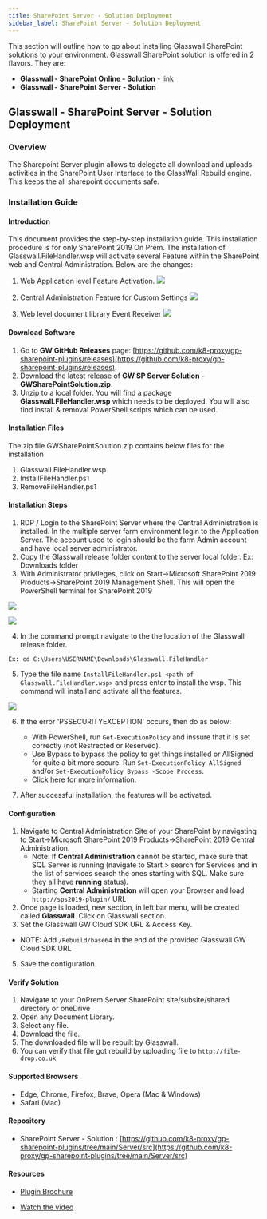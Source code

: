 ```yaml
---
title: SharePoint Server - Solution Deployment
sidebar_label: SharePoint Server - Solution Deployment
---
```



This section will outline how to go about installing Glasswall SharePoint solutions to your environment. Glasswall SharePoint solution is offered in 2 flavors. They are:

- **Glasswall - SharePoint Online - Solution** - [link](../online/sharepoint-online-solution-deployment.md)
- **Glasswall - SharePoint Server - Solution**


## Glasswall - SharePoint Server - Solution Deployment

### Overview

The Sharepoint Server plugin allows to delegate all download and uploads activities in the SharePoint User Interface to the GlassWall Rebuild engine. This keeps the all sharepoint documents safe.


### Installation Guide

#### Introduction 

This document provides the step-by-step installation guide. This installation procedure is for only SharePoint 2019 On Prem. The installation of Glasswall.FileHandler.wsp will activate several Feature within the SharePoint web and Central Administration. Below are the changes:


1. Web Application level Feature Activation.
![](../../../../static/img/docs/websites/sharepoint/server/install-1.png)

2. Central Administration Feature for Custom Settings
![](../../../../static/img/docs/websites/sharepoint/server/install-2.png)

3. Web level document library Event Receiver
![](../../../../static/img/docs/websites/sharepoint/server/install-3.png)


#### Download Software
1. Go to **GW GitHub Releases** page: [https://github.com/k8-proxy/gp-sharepoint-plugins/releases](https://github.com/k8-proxy/gp-sharepoint-plugins/releases).
2. Download the latest release of **GW SP Server Solution** - **GWSharePointSolution.zip**.
3. Unzip to a local folder. You will find a package **Glasswall.FileHandler.wsp** which needs to be deployed. You will also find install & removal PowerShell scripts which can be used.
 
#### Installation Files
The zip file GWSharePointSolution.zip contains below files for the installation
1. Glasswall.FileHandler.wsp
2. InstallFileHandler.ps1
3. RemoveFileHandler.ps1

#### Installation Steps 
1. RDP / Login to the SharePoint Server where the Central Administration is installed. In the multiple server farm environment login to the Application Server. The account used to login should be the farm Admin account and have local server administrator.
2. Copy the Glasswall release folder content to the server local folder. Ex: Downloads folder
3. With Administrator privileges, click on Start->Microsoft SharePoint 2019 Products->SharePoint 2019 Management Shell. This will open the PowerShell terminal for SharePoint 2019

![](../../../../static/img/docs/websites/sharepoint/server/install-4.png)

![](../../../../static/img/docs/websites/sharepoint/server/install-5.png)

4. In the command prompt navigate to the the location of the Glasswall release folder.

```   
Ex: cd C:\Users\USERNAME\Downloads\Glasswall.FileHandler
```

5. Type the file name `InstallFileHandler.ps1 <path of Glasswall.FileHandler.wsp>`  and press enter to install the wsp. This command will install and activate all the features.

![](../../../../static/img/docs/websites/sharepoint/server/SP-onpremInst.png)

6. If the error 'PSSECURITYEXCEPTION' occurs, then do as below:
    - With PowerShell, run `Get-ExecutionPolicy` and inssure that it is set correctly (not Restrected or Reserved). 
    - Use Bypass to bypass the policy to get things installed or AllSigned for quite a bit more secure. Run `Set-ExecutionPolicy AllSigned` and/or `Set-ExecutionPolicy Bypass -Scope Process`.
    - Click [here](https://go.microsoft.com/fwlink/?LinkID=135170) for more information.

7. After successful installation, the features will be activated.

#### Configuration
1. Navigate to Central Administration Site of your SharePoint by navigating to Start->Microsoft SharePoint 2019 Products->SharePoint 2019 Central Administration.
   - Note: If **Central Administration** cannot be started, make sure that SQL Server is running (navigate to Start > search for Services and in the list of services search the ones starting with SQL. Make sure they all have **running** status).
   - Starting **Central Administration** will open your Browser and load `http://sps2019-plugin/` URL
2. Once page is loaded, new section, in left bar menu, will be created called **Glasswall**. Click on Glasswall section.
3. Set the Glasswall GW Cloud SDK URL & Access Key. 
- NOTE: Add `/Rebuild/base64` in the end of the provided Glasswall GW Cloud SDK URL
5. Save the configuration.

#### Verify Solution
1. Navigate to your OnPrem Server SharePoint site/subsite/shared directory or oneDrive
2. Open any Document Library.
3. Select any file. 
4. Download the file.
5. The downloaded file will be rebuilt by Glasswall.
6. You can verify that file got rebuild by uploading file to `http://file-drop.co.uk`

#### Supported Browsers
- Edge, Chrome, Firefox, Brave, Opera (Mac & Windows)
- Safari (Mac)
  
#### Repository
- SharePoint Server - Solution : [https://github.com/k8-proxy/gp-sharepoint-plugins/tree/main/Server/src](https://github.com/k8-proxy/gp-sharepoint-plugins/tree/main/Server/src)

#### Resources
- [Plugin Brochure](https://github.com/k8-proxy/gp-sharepoint-plugins/blob/main/Server/doc/SharePointCloudPlugin-v1.pdf)

- [Watch the video](../../../../static/video/docs/websites/sharepoint/server/SharePoint-Server-Installation.mp4)
